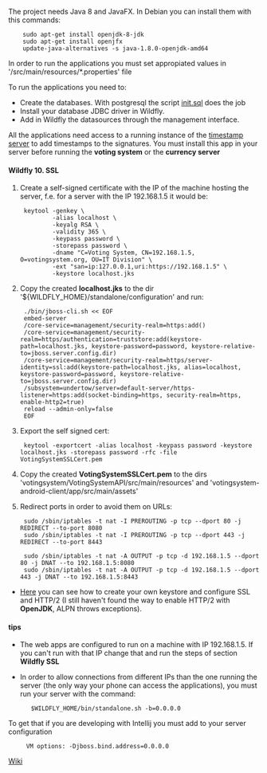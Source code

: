 The project needs Java 8 and JavaFX. In Debian you can install them with this commands:

        sudo apt-get install openjdk-8-jdk
        sudo apt-get install openjfx
        update-java-alternatives -s java-1.8.0-openjdk-amd64

In order to run the applications you must set appropiated values in '/src/main/resources/\*.properties' file

To run the applications you need to:

* Create the databases. With postgresql the script [init.sql](./libs/init.sql) does the job
* Install your database JDBC driver in Wildfly.
* Add in Wildfly the datasources through the management interface.

All the applications need access to a running instance of the [timestamp server](https://github.com/votingsystem/votingsystem/tree/master/TimeStampServer) 
to add timestamps to the signatures. You must install this app in your server before running the **voting system** or the **currency server**

#### Wildfly 10. SSL

1. Create a self-signed certificate with the IP of the machine hosting the server, f.e. for a server with the IP 192.168.1.5 it would be:

        keytool -genkey \
                -alias localhost \
                -keyalg RSA \
                -validity 365 \
                -keypass password \
                -storepass password \
                -dname "C=Voting System, CN=192.168.1.5, O=votingsystem.org, OU=IT Division" \
	            -ext "san=ip:127.0.0.1,uri:https://192.168.1.5" \
                -keystore localhost.jks

2. Copy the created **localhost.jks** to the dir '${WILDFLY_HOME}/standalone/configuration' and run:

        ./bin/jboss-cli.sh << EOF 
        embed-server
        /core-service=management/security-realm=https:add()
        /core-service=management/security-realm=https/authentication=truststore:add(keystore-path=localhost.jks, keystore-password=password, keystore-relative-to=jboss.server.config.dir)
        /core-service=management/security-realm=https/server-identity=ssl:add(keystore-path=localhost.jks, alias=localhost, keystore-password=password, keystore-relative-to=jboss.server.config.dir)
        /subsystem=undertow/server=default-server/https-listener=https:add(socket-binding=https, security-realm=https, enable-http2=true)
        reload --admin-only=false
        EOF

3. Export the self signed cert:

        keytool -exportcert -alias localhost -keypass password -keystore localhost.jks -storepass password -rfc -file VotingSystemSSLCert.pem

4. Copy the created **VotingSystemSSLCert.pem** to the dirs 'votingsystem/VotingSystemAPI/src/main/resources' 
and 'votingsystem-android-client/app/src/main/assets'

5. Redirect ports in order to avoid them on URLs:

        sudo /sbin/iptables -t nat -I PREROUTING -p tcp --dport 80 -j REDIRECT --to-port 8080
        sudo /sbin/iptables -t nat -I PREROUTING -p tcp --dport 443 -j REDIRECT --to-port 8443

        sudo /sbin/iptables -t nat -A OUTPUT -p tcp -d 192.168.1.5 --dport 80 -j DNAT --to 192.168.1.5:8080
        sudo /sbin/iptables -t nat -A OUTPUT -p tcp -d 192.168.1.5 --dport 443 -j DNAT --to 192.168.1.5:8443


* [Here](http://undertow.io/blog/2015/03/26/HTTP2-In-Wildfly.html) you can see how to create your own keystore and configure SSL and HTTP/2 (I still haven't found the way to enable HTTP/2 with **OpenJDK**, ALPN throws exceptions).

#### tips

* The web apps are configured to run on a machine with IP 192.168.1.5. If you can't run with that IP change that and run the steps of
section **Wildfly SSL**

* In order to allow connections from different IPs than the one running the server 
(the only way your phone can access the applications), you must run your server with the command:
 
         $WILDFLY_HOME/bin/standalone.sh -b=0.0.0.0
 
 To get that if you are developing with Intellij you must add to your server configuration
         
         VM options: -Djboss.bind.address=0.0.0.0



[Wiki](https://github.com/votingsystem/votingsystem/wiki)
